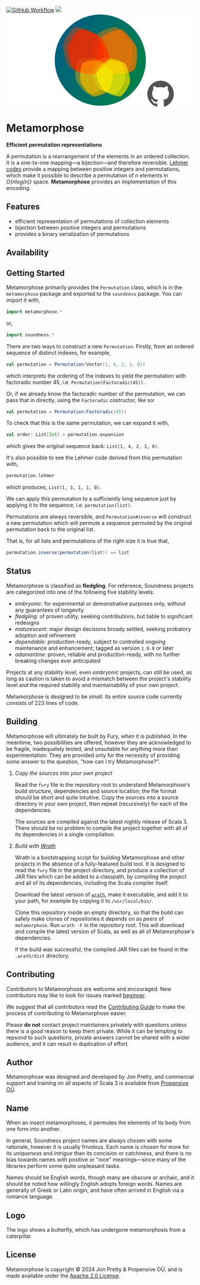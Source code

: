 [<img alt="GitHub Workflow" src="https://img.shields.io/github/actions/workflow/status/propensive/metamorphose/main.yml?style=for-the-badge" height="24">](https://github.com/propensive/metamorphose/actions)
[<img src="https://img.shields.io/discord/633198088311537684?color=8899f7&label=DISCORD&style=for-the-badge" height="24">](https://discord.com/invite/MBUrkTgMnA)
<img src="/doc/images/github.png" valign="middle">

# Metamorphose

__Efficient permutation representations__

A permutation is a rearrangement of the elements in an ordered collection. It
is a one-to-one mapping—a bijection—and therefore reversible.
[Lehmer codes](https://en.wikipedia.org/wiki/Lehmer_code) provide a mapping
between positive integers and permutations, which make it possible to describe
a permutation of _n_ elements in _O(nlog(n))_ space. __Metamorphose__  provides
an implementation of this encoding.

## Features

- efficient representation of permutations of collection elements
- bijection between positive integers and permutations
- provides a binary serialization of permutations


## Availability



## Getting Started

Metamorphose primarily provides the `Permutation` class, which is in the
`metamorphose` package and exported to the `soundness` package. You can import
it with,
```scala
import metamorphose.*
```
or,
```scala
import soundness.*
```

There are two ways to construct a new `Permutation`. Firstly, from an ordered
sequence of distinct indexes, for example,
```scala
val permutation = Permutation(Vector(1, 4, 2, 3, 0))
```
which interprets the ordering of the indexes to yield the permutation with
factoradic number 45, i.e. `Permutation(Factoradic(45))`.

Or, if we already know the factoradic number of the permutation, we can pass
that in directly, using the `Factoradic` costructor, like so:
```scala
val permutation = Permutation(Factoradic(45))
```

To check that this is the same permutation, we can expand it with,
```scala
val order: List[Int] = permutation.expansion
```
which gives the original sequence back: `List(1, 4, 2, 3, 0)`.

It's also possible to see the Lehmer code derived from this permutation with,
```scala
permutation.lehmer
```
which produces, `List(1, 3, 1, 1, 0)`.

We can apply this permutation to a sufficiently long sequence just by applying
it to the sequence, i.e. `permutation(list)`.

Permutations are always reversible, and `Permutation#inverse` will construct a
new permutation which will permute a sequence permuted by the original
permutation back to the original list.

That is, for all lists and permutations of the right size it is true that,
```scala
permutation.inverse(permutation(list)) == list
```


## Status

Metamorphose is classified as __fledgling__. For reference, Soundness projects are
categorized into one of the following five stability levels:

- _embryonic_: for experimental or demonstrative purposes only, without any guarantees of longevity
- _fledgling_: of proven utility, seeking contributions, but liable to significant redesigns
- _maturescent_: major design decisions broady settled, seeking probatory adoption and refinement
- _dependable_: production-ready, subject to controlled ongoing maintenance and enhancement; tagged as version `1.0.0` or later
- _adamantine_: proven, reliable and production-ready, with no further breaking changes ever anticipated

Projects at any stability level, even _embryonic_ projects, can still be used,
as long as caution is taken to avoid a mismatch between the project's stability
level and the required stability and maintainability of your own project.

Metamorphose is designed to be _small_. Its entire source code currently consists
of 223 lines of code.

## Building

Metamorphose will ultimately be built by Fury, when it is published. In the
meantime, two possibilities are offered, however they are acknowledged to be
fragile, inadequately tested, and unsuitable for anything more than
experimentation. They are provided only for the necessity of providing _some_
answer to the question, "how can I try Metamorphose?".

1. *Copy the sources into your own project*
   
   Read the `fury` file in the repository root to understand Metamorphose's build
   structure, dependencies and source location; the file format should be short
   and quite intuitive. Copy the sources into a source directory in your own
   project, then repeat (recursively) for each of the dependencies.

   The sources are compiled against the latest nightly release of Scala 3.
   There should be no problem to compile the project together with all of its
   dependencies in a single compilation.

2. *Build with [Wrath](https://github.com/propensive/wrath/)*

   Wrath is a bootstrapping script for building Metamorphose and other projects in
   the absence of a fully-featured build tool. It is designed to read the `fury`
   file in the project directory, and produce a collection of JAR files which can
   be added to a classpath, by compiling the project and all of its dependencies,
   including the Scala compiler itself.
   
   Download the latest version of
   [`wrath`](https://github.com/propensive/wrath/releases/latest), make it
   executable, and add it to your path, for example by copying it to
   `/usr/local/bin/`.

   Clone this repository inside an empty directory, so that the build can
   safely make clones of repositories it depends on as _peers_ of `metamorphose`.
   Run `wrath -F` in the repository root. This will download and compile the
   latest version of Scala, as well as all of Metamorphose's dependencies.

   If the build was successful, the compiled JAR files can be found in the
   `.wrath/dist` directory.

## Contributing

Contributors to Metamorphose are welcome and encouraged. New contributors may like
to look for issues marked
[beginner](https://github.com/propensive/metamorphose/labels/beginner).

We suggest that all contributors read the [Contributing
Guide](/contributing.md) to make the process of contributing to Metamorphose
easier.

Please __do not__ contact project maintainers privately with questions unless
there is a good reason to keep them private. While it can be tempting to
repsond to such questions, private answers cannot be shared with a wider
audience, and it can result in duplication of effort.

## Author

Metamorphose was designed and developed by Jon Pretty, and commercial support and
training on all aspects of Scala 3 is available from [Propensive
O&Uuml;](https://propensive.com/).



## Name

When an insect metamorphoses, it permutes the elements of its body from one
form into another.

In general, Soundness project names are always chosen with some rationale,
however it is usually frivolous. Each name is chosen for more for its
_uniqueness_ and _intrigue_ than its concision or catchiness, and there is no
bias towards names with positive or "nice" meanings—since many of the libraries
perform some quite unpleasant tasks.

Names should be English words, though many are obscure or archaic, and it
should be noted how willingly English adopts foreign words. Names are generally
of Greek or Latin origin, and have often arrived in English via a romance
language.

## Logo

The logo shows a butterfly, which has undergone metamorphosis from a
caterpillar.

## License

Metamorphose is copyright &copy; 2024 Jon Pretty & Propensive O&Uuml;, and
is made available under the [Apache 2.0 License](/license.md).

